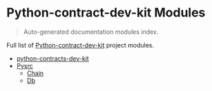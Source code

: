 # Python-contract-dev-kit Modules

> Auto-generated documentation modules index.

Full list of [Python-contract-dev-kit](README.md#python-contracts-dev-kit) project modules.

- [python-contracts-dev-kit](README.md#python-contracts-dev-kit)
- [Pysrc](pysrc/index.md#pysrc)
    - [Chain](pysrc/chain.md#chain)
    - [Db](pysrc/db.md#db)
